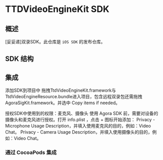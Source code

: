 # TTDVideoEngineKit SDK

## 概述

[妥妥递]双录SDK。此仓库是 `iOS SDK` 的发布仓库。

## SDK 结构

## 集成

添加SDK到项目中
拖拽TtdVideoEngineKit.framework与TtdVideoEngineResource.bundle进入项目，包含远程双录包还需拖拽AgoraSigKit.framework。并选中 Copy items if needed。

授权SDK中使用到的权限：麦克风、摄像头
使用 Agora SDK 前，需要对设备的摄像头和麦克风进行授权。打开 info.plist ，点击 + 图标开始添加：
Privacy - Microphone Usage Description，并填入使用麦克风的目的，例如：Video Chat。
Privacy - Camera Usage Description，并填入使用摄像头的目的，例如：Video Chat。


### 通过 CocoaPods 集成
